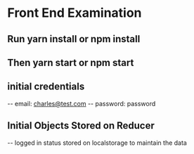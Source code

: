 # Front End Examination

## Run yarn install or npm install
## Then yarn start or npm start

## initial credentials
-- email: charles@test.com
-- password: password

## Initial Objects Stored on Reducer
-- logged in status stored on localstorage to maintain the data
